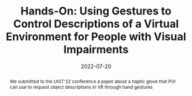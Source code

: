 ---
title: "Hands-On: Using Gestures to Control Descriptions of a Virtual Environment for People with Visual Impairments"
image: "https://rgonzalezp.github.io/src/assets/img/general/submitted.png"
date: 2022-07-20
abstract: We submitted to the UIST'22 conference a paper about a haptic glove that PVI can use to request object descriptions in VR through hand gestures
---
